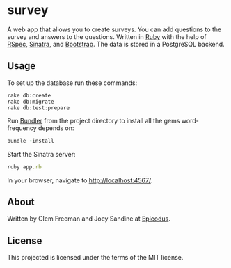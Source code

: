 survey
======

A web app that allows you to create surveys. You can add questions to the survey and answers to the questions. Written in [Ruby](http://www.ruby-lang.org/) with the help of [RSpec](http://rspec.info/), [Sinatra](http://www.sinatrarb.com/), and [Bootstrap](http://http://getbootstrap.com/). The data is stored in a PostgreSQL backend.

Usage
-----

To set up the database run these commands:

```
rake db:create
rake db:migrate
rake db:test:prepare
```

Run [Bundler](http://bundler.io/) from the project directory to install all the gems word-frequency depends on:

```ruby
bundle -install
```

Start the Sinatra server:

```ruby
ruby app.rb
```

In your browser, navigate to [http://localhost:4567/](http://localhost:4567/).

About
-----

Written by Clem Freeman and Joey Sandine at [Epicodus](http://www.epicodus.com/).

License
-------

This projected is licensed under the terms of the MIT license.
